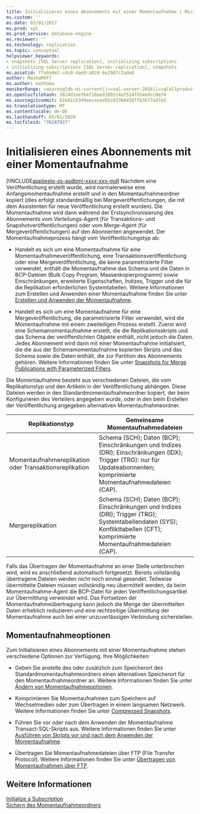 ```yaml
---
title: Initialisieren eines Abonnements mit einer Momentaufnahme | Microsoft-Dokumentation
ms.custom: ''
ms.date: 03/01/2017
ms.prod: sql
ms.prod_service: database-engine
ms.reviewer: ''
ms.technology: replication
ms.topic: conceptual
helpviewer_keywords:
- snapshots [SQL Server replication], initializing subscriptions
- initializing subscriptions [SQL Server replication], snapshots
ms.assetid: 77a9ade2-cdc0-4ae9-a02d-6e29d7c2ada0
author: MashaMSFT
ms.author: mathoma
monikerRange: =azuresqldb-mi-current||>=sql-server-2016||=sqlallproducts-allversions
ms.openlocfilehash: 3624d1eef64f10ae93802c4a7514fd54edcc0e74
ms.sourcegitcommit: b2e81cb349eecacee91cd3766410ffb3677ad7e2
ms.translationtype: HT
ms.contentlocale: de-DE
ms.lasthandoff: 02/01/2020
ms.locfileid: "76287927"
---
```

# <a name="initialize-a-subscription-with-a-snapshot"></a>Initialisieren eines Abonnements mit einer Momentaufnahme
[!INCLUDE[appliesto-ss-asdbmi-xxxx-xxx-md](../../includes/appliesto-ss-asdbmi-xxxx-xxx-md.md)]
  Nachdem eine Veröffentlichung erstellt wurde, wird normalerweise eine Anfangsmomentaufnahme erstellt und in den Momentaufnahmeordner kopiert (dies erfolgt standardmäßig bei Mergeveröffentlichungen, die mit dem Assistenten für neue Veröffentlichung erstellt wurden). Die Momentaufnahme wird dann während der Erstsynchronisierung des Abonnements vom Verteilungs-Agent (für Transaktions- und Snapshotveröffentlichungen) oder vom Merge-Agent (für Mergeveröffentlichungen) auf den Abonnenten angewendet. Der Momentaufnahmeprozess hängt vom Veröffentlichungstyp ab:  
  
-   Handelt es sich um eine Momentaufnahme für eine Momentaufnahmeveröffentlichung, eine Transaktionsveröffentlichung oder eine Mergeveröffentlichung, die keine parametrisierte Filter verwendet, enthält die Momentaufnahme das Schema und die Daten in BCP-Dateien (Bulk Copy Program, Massenkopierprogramm) sowie Einschränkungen, erweiterte Eigenschaften, Indizes, Trigger und die für die Replikation erforderlichen Systemtabellen. Weitere Informationen zum Erstellen und Anwenden einer Momentaufnahme finden Sie unter [Erstellen und Anwenden der Momentaufnahme](../../relational-databases/replication/create-and-apply-the-initial-snapshot.md).  
  
-   Handelt es sich um eine Momentaufnahme für eine Mergeveröffentlichung, die parametrisierte Filter verwendet, wird die Momentaufnahme mit einem zweiteiligen Prozess erstellt. Zuerst wird eine Schemamomentaufnahme erstellt, die die Replikationsskripts und das Schema der veröffentlichten Objekte enthält, nicht jedoch die Daten. Jedes Abonnement wird dann mit einer Momentaufnahme initialisiert, die die aus der Schemamomentaufnahme kopierten Skripts und das Schema sowie die Daten enthält, die zur Partition des Abonnements gehören. Weitere Informationen finden Sie unter [Snapshots for Merge Publications with Parameterized Filters](../../relational-databases/replication/create-a-snapshot-for-a-merge-publication-with-parameterized-filters.md).  
  
 Die Momentaufnahme besteht aus verschiedenen Dateien, die vom Replikationstyp und den Artikeln in der Veröffentlichung abhängen. Diese Dateien werden in den Standardmomentaufnahmeordner kopiert, der beim Konfigurieren des Verteilers angegeben wurde, oder in den beim Erstellen der Veröffentlichung angegeben alternativen Momentaufnahmeordner.  
  
|Replikationstyp|Gemeinsame Momentaufnahmedateien|  
|-------------------------|---------------------------|  
|Momentaufnahmereplikation oder Transaktionsreplikation|Schema (SCH); Daten (BCP); Einschränkungen und Indizes (DRI); Einschränkungen (IDX); Trigger (TRG): nur für Updateabonnenten; komprimierte Momentaufnahmedateien (CAP).|  
|Mergereplikation|Schema (SCH); Daten (BCP); Einschränkungen und Indizes (DRI); Trigger (TRG); Systemtabellendaten (SYS); Konflikttabellen (CFT); komprimierte Momentaufnahmedateien (CAP).|  
  
 Falls das Übertragen der Momentaufnahme an einer Stelle unterbrochen wird, wird es anschließend automatisch fortgesetzt. Bereits vollständig übertragene Dateien werden nicht noch einmal gesendet. Teilweise übermittelte Dateien müssen vollständig neu übermittelt werden, da beim Momentaufnahme-Agent die BCP-Datei für jeden Veröffentlichungsartikel zur Übermittlung verwendet wird. Das Fortsetzen der Momentaufnahmeübertragung kann jedoch die Menge der übermittelten Daten erheblich reduzieren und eine rechtzeitige Übermittlung der Momentaufnahme auch bei einer unzuverlässigen Verbindung sicherstellen.  
  
## <a name="snapshot-options"></a>Momentaufnahmeoptionen  
 Zum Initialisieren eines Abonnements mit einer Momentaufnahme stehen verschiedene Optionen zur Verfügung. Ihre Möglichkeiten:  
  
-   Geben Sie anstelle des oder zusätzlich zum Speicherort des Standardmomentaufnahmeordners einen alternativen Speicherort für den Momentaufnahmeordner an. Weitere Informationen finden Sie unter [Ändern von Momentaufnahmeoptionen](../../relational-databases/replication/snapshot-options.md).  
  
-   Komprimieren Sie Momentaufnahmen zum Speichern auf Wechselmedien oder zum Übertragen in einem langsamen Netzwerk. Weitere Informationen finden Sie unter [Compressed Snapshots](../../relational-databases/replication/snapshot-options.md#compressed-snapshots). 

-   Führen Sie vor oder nach dem Anwenden der Momentaufnahme Transact-SQL-Skripts aus. Weitere Informationen finden Sie unter [Ausführen von Skripts vor und nach dem Anwenden der Momentaufnahme](../../relational-databases/replication/snapshot-options.md#execute-scripts-before-and-after-snapshot-is-applied).  
  
-   Übertragen Sie Momentaufnahmedateien über FTP (File Transfer Protocol). Weitere Informationen finden Sie unter [Übertragen von Momentaufnahmen über FTP](../../relational-databases/replication/publish/deliver-a-snapshot-through-ftp.md).  
  
## <a name="see-also"></a>Weitere Informationen  
 [Initialize a Subscription](../../relational-databases/replication/initialize-a-subscription.md)   
 [Sichern des Momentaufnahmeordners](../../relational-databases/replication/security/secure-the-snapshot-folder.md)  
  
  
